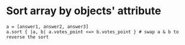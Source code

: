 Sort array by objects' attribute
===

    a = [answer1, answer2, answer3]
    a.sort { |a, b| a.votes_point <=> b.votes_point } # swap a & b to reverse the sort
